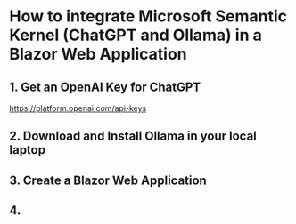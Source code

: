 # How to integrate Microsoft Semantic Kernel (ChatGPT and Ollama) in a Blazor Web Application

## 1. Get an OpenAI Key for ChatGPT

https://platform.openai.com/api-keys

## 2. Download and Install Ollama in your local laptop



## 3. Create a Blazor Web Application


## 4. 

